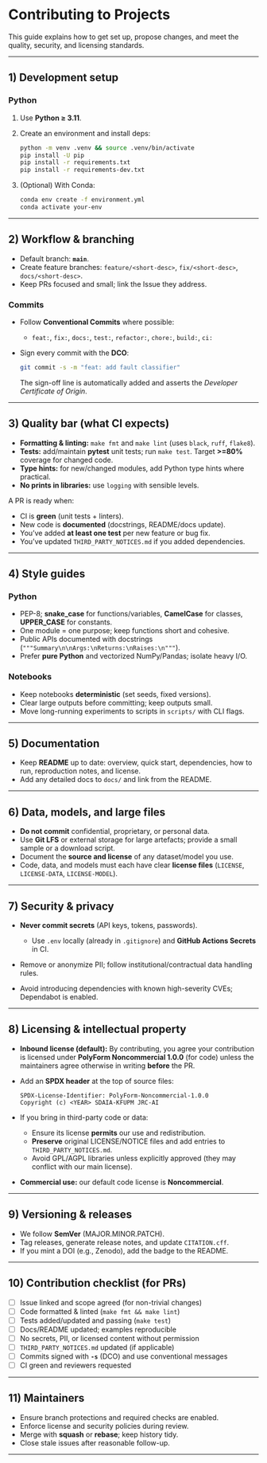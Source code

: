 # Contributing to Projects

This guide explains how to get set up, propose changes, and meet the quality, security, and licensing standards.

---

## 1) Development setup

### Python

1. Use **Python ≥ 3.11**.
2. Create an environment and install deps:

   ```bash
   python -m venv .venv && source .venv/bin/activate
   pip install -U pip
   pip install -r requirements.txt
   pip install -r requirements-dev.txt
   ```
3. (Optional) With Conda:

   ```bash
   conda env create -f environment.yml
   conda activate your-env
   ```

---

## 2) Workflow & branching

* Default branch: **`main`**.
* Create feature branches: `feature/<short-desc>`, `fix/<short-desc>`, `docs/<short-desc>`.
* Keep PRs focused and small; link the Issue they address.

### Commits

* Follow **Conventional Commits** where possible:

  * `feat:`, `fix:`, `docs:`, `test:`, `refactor:`, `chore:`, `build:`, `ci:`
* Sign every commit with the **DCO**:

  ```bash
  git commit -s -m "feat: add fault classifier"
  ```

  The sign-off line is automatically added and asserts the *Developer Certificate of Origin*.

---

## 3) Quality bar (what CI expects)

* **Formatting & linting:** `make fmt` and `make lint` (uses `black`, `ruff`, `flake8`).
* **Tests:** add/maintain **pytest** unit tests; run `make test`. Target **>=80%** coverage for changed code.
* **Type hints:** for new/changed modules, add Python type hints where practical.
* **No prints in libraries:** use `logging` with sensible levels.

A PR is ready when:

* CI is **green** (unit tests + linters).
* New code is **documented** (docstrings, README/docs update).
* You’ve added **at least one test** per new feature or bug fix.
* You’ve updated `THIRD_PARTY_NOTICES.md` if you added dependencies.

---

## 4) Style guides

### Python

* PEP-8; **snake\_case** for functions/variables, **CamelCase** for classes, **UPPER\_CASE** for constants.
* One module = one purpose; keep functions short and cohesive.
* Public APIs documented with docstrings (`"""Summary\n\nArgs:\nReturns:\nRaises:\n"""`).
* Prefer **pure Python** and vectorized NumPy/Pandas; isolate heavy I/O.

### Notebooks

* Keep notebooks **deterministic** (set seeds, fixed versions).
* Clear large outputs before committing; keep outputs small.
* Move long-running experiments to scripts in `scripts/` with CLI flags.

---

## 5) Documentation

* Keep **README** up to date: overview, quick start, dependencies, how to run, reproduction notes, and license.
* Add any detailed docs to `docs/` and link from the README.

---

## 6) Data, models, and large files

* **Do not commit** confidential, proprietary, or personal data.
* Use **Git LFS** or external storage for large artefacts; provide a small sample or a download script.
* Document the **source and license** of any dataset/model you use.
* Code, data, and models must each have clear **license files** (`LICENSE`, `LICENSE-DATA`, `LICENSE-MODEL`).

---

## 7) Security & privacy

* **Never commit secrets** (API keys, tokens, passwords).

  * Use `.env` locally (already in `.gitignore`) and **GitHub Actions Secrets** in CI.
* Remove or anonymize PII; follow institutional/contractual data handling rules.
* Avoid introducing dependencies with known high-severity CVEs; Dependabot is enabled.

---

## 8) Licensing & intellectual property

* **Inbound license (default):** By contributing, you agree your contribution is licensed under **PolyForm Noncommercial 1.0.0** (for code) unless the maintainers agree otherwise in writing **before** the PR.
* Add an **SPDX header** at the top of source files:

  ```
  SPDX-License-Identifier: PolyForm-Noncommercial-1.0.0
  Copyright (c) <YEAR> SDAIA-KFUPM JRC-AI
  ```
* If you bring in third-party code or data:

  * Ensure its license **permits** our use and redistribution.
  * **Preserve** original LICENSE/NOTICE files and add entries to `THIRD_PARTY_NOTICES.md`.
  * Avoid GPL/AGPL libraries unless explicitly approved (they may conflict with our main license).
* **Commercial use:** our default code license is **Noncommercial**.

---

## 9) Versioning & releases

* We follow **SemVer** (MAJOR.MINOR.PATCH).
* Tag releases, generate release notes, and update `CITATION.cff`.
* If you mint a DOI (e.g., Zenodo), add the badge to the README.

---

## 10) Contribution checklist (for PRs)

* [ ] Issue linked and scope agreed (for non-trivial changes)
* [ ] Code formatted & linted (`make fmt && make lint`)
* [ ] Tests added/updated and passing (`make test`)
* [ ] Docs/README updated; examples reproducible
* [ ] No secrets, PII, or licensed content without permission
* [ ] `THIRD_PARTY_NOTICES.md` updated (if applicable)
* [ ] Commits signed with **`-s`** (DCO) and use conventional messages
* [ ] CI green and reviewers requested

---

## 11) Maintainers

* Ensure branch protections and required checks are enabled.
* Enforce license and security policies during review.
* Merge with **squash** or **rebase**; keep history tidy.
* Close stale issues after reasonable follow-up.

---
